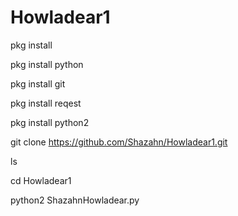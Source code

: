 # Howladear1

pkg install

pkg install python

pkg install git

pkg install reqest

pkg install python2

git clone https://github.com/Shazahn/Howladear1.git


ls

cd Howladear1

python2 ShazahnHowladear.py
